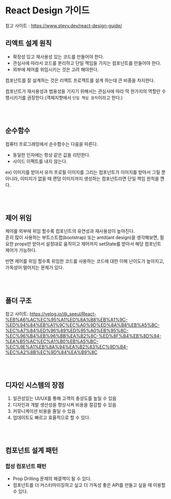 # React Design 가이드 

참고 사이트 : https://www.stevy.dev/react-design-guide/

## 리액트 설계 원칙
- 확장성 있고 재사용성 있는 코드를 만들어야 한다.
- 관심사에 따라서 코드를 분리하고 단일 책임을 가지는 컴포넌트를 만들어야 한다.
- 외부에 제어를 위임시키는 것은 고려 해야한다.


컴포넌트를 잘 설계하는 것은 리액트 프로젝트를 설계 하는데 큰 비중을 차지한다.

컴포넌트가 재사용성과 범용성을 가지기 위해서는 관심사에 따라 딱 한가지의 역할만 수행시키기를 권장한다.(객체지향에서 `단일 책임 원칙`이라고 한다.)

<br>
<br>

## 순수함수
컴퓨터 프로그래밍에서 순수함수는 다음을 따른다.
- 동일한 인자에는 항상 같은 값을 리턴한다.
- 사이드 이펙트를 내지 않는다.

ex) 이미지를 받아서 유저 프로필 이미지를 그리는 컴포넌트가 이미지를 받아서 그릴 뿐 아니라, 이미지가 없을 때 랜덤 이미지까지 생성하는 컴포넌트라면 단일 책임 원칙을 깬다.

<br><br>

## 제어 위임
제어를 외부에 위임 할수록 컴포넌트의 유연성과 재사용성이 높아진다. <br>
흔히 많이 사용하는 부트스트랩(bootstrap) 또는 antd(ant design)을 생각해보면, 필요한 props만 받아서 설정대로 움직이고 제어까지 setState를 받아서 해당 컴포넌트 제어가 가능하다.

반면 제어를 위임 할수록 위임한 코드를 사용하는 코드에 대한 이해 난이도가 높아지고, 가독성이 떨어지는 문제가 있다.

<br><br>

## 폴더 구조
참고 사이트: https://velog.io/@_seeul/React-%EB%A6%AC%EC%95%A1%ED%8A%B8%EB%A1%9C-%ED%94%84%EB%A1%9C%EC%A0%9D%ED%8A%B8%EB%A5%BC-%EC%A7%84%ED%96%89%ED%95%A0%EB%95%8C-%EC%96%B4%EB%96%BB%EA%B2%8C-%ED%8F%B4%EB%8D%94-%EA%B5%AC%EC%A1%B0%EB%A5%BC-%EC%9E%A1%EB%8A%94%EA%B2%83%EC%9D%B4-%EC%A2%8B%EC%9D%84%EA%B9%8C

<br><br>

## 디자인 시스템의 장점
1. 일관성있는 UI/UX를 통해 고객의 충성도를 높일 수 있음
2. 디자인과 개발 생산성을 향상시켜 비용을 절감할 수 있음
3. 커뮤니케이션 비용을 줄일 수 있음
4. 업데이트도 빠르고 효율적으로 할 수 있다.

<br><br>


## 컴포넌트 설계 패턴
### 합성 컴포넌트 패턴
- Prop Drilling 문제의 해결책이 될 수 있다.
- 컴포넌트를 더 커스터마이징하고 싶고 더 가독성 좋은 API를 만들고 싶을 때 이용할 수 있다.



